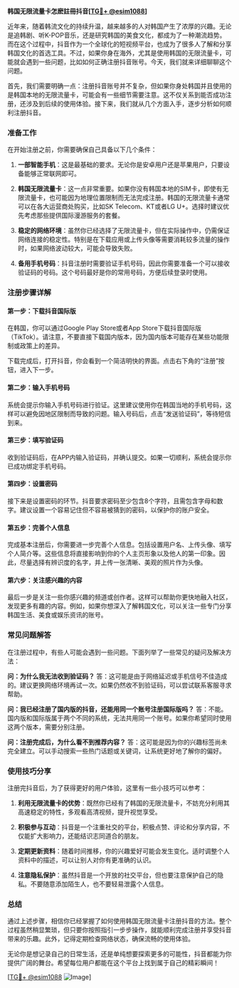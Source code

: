 **韩国无限流量卡怎麽註冊抖音[[TG💪+ @esim1088](https://t.me/s/esim1088)]**

近年来，随着韩流文化的持续升温，越来越多的人对韩国产生了浓厚的兴趣。无论是追韩剧、听K-POP音乐，还是研究韩国的美食文化，都成为了一种潮流趋势。而在这个过程中，抖音作为一个全球化的短视频平台，也成为了很多人了解和分享韩国文化的首选工具。不过，如果你身在海外，尤其是使用韩国的无限流量卡，可能就会遇到一些问题，比如如何正确注册抖音账号。今天，我们就来详细聊聊这个问题。

首先，我们需要明确一点：注册抖音账号并不复杂，但如果你身处韩国并且使用的是韩国本地的无限流量卡，可能会有一些细节需要注意。这不仅关系到能否成功注册，还涉及到后续的使用体验。接下来，我们就从几个方面入手，逐步分析如何顺利注册抖音。

### **准备工作**

在开始注册之前，你需要确保自己具备以下几个条件：

1. **一部智能手机**：这是最基础的要求。无论你是安卓用户还是苹果用户，只要设备能够正常联网即可。
   
2. **韩国无限流量卡**：这一点非常重要。如果你没有韩国本地的SIM卡，即使有无限流量卡，也可能因为地理位置限制而无法完成注册。韩国的无限流量卡通常可以在各大运营商处购买，比如SK Telecom、KT或者LG U+。选择时建议优先考虑那些提供国际漫游服务的套餐。

3. **稳定的网络环境**：虽然你已经选择了无限流量卡，但在实际操作中，仍需保证网络连接的稳定性。特别是在下载应用或上传头像等需要消耗较多流量的操作时，如果网络波动较大，可能会导致失败。

4. **备用手机号码**：抖音注册时需要验证手机号码，因此你需要准备一个可以接收验证码的号码。这个号码最好是你的常用号码，方便后续登录时使用。

### **注册步骤详解**

#### **第一步：下载抖音国际版**
在韩国，你可以通过Google Play Store或者App Store下载抖音国际版（TikTok）。请注意，不要直接下载国内版本，因为国内版本可能存在某些功能限制或政策上的差异。

下载完成后，打开抖音，你会看到一个简洁明快的界面。点击右下角的“注册”按钮，进入下一步。

#### **第二步：输入手机号码**
系统会提示你输入手机号码进行验证。这里建议使用你在韩国当地的手机号码，这样可以避免因地区限制而导致的问题。输入号码后，点击“发送验证码”，等待短信到来。

#### **第三步：填写验证码**
收到验证码后，在APP内输入验证码，并确认提交。如果一切顺利，系统会提示你已成功绑定手机号码。

#### **第四步：设置密码**
接下来是设置密码的环节。抖音要求密码至少包含8个字符，且需包含字母和数字。建议设置一个容易记住但不容易被猜到的密码，以保护你的账户安全。

#### **第五步：完善个人信息**
完成基本注册后，你需要进一步完善个人信息。包括设置用户名、上传头像、填写个人简介等。这些信息将直接影响到你的个人主页形象以及他人的第一印象。因此，尽量选择有辨识度的名字，并上传一张清晰、美观的照片作为头像。

#### **第六步：关注感兴趣的内容**
最后一步是关注一些你感兴趣的频道或创作者。这样可以帮助你更快地融入社区，发现更多有趣的内容。例如，如果你想深入了解韩国文化，可以关注一些专门分享韩国生活、美食或娱乐资讯的账号。

### **常见问题解答**

在注册过程中，有些人可能会遇到一些问题。下面列举了一些常见的疑问及解决方法：

**问：为什么我无法收到验证码？**
答：这可能是由于网络延迟或手机信号不佳造成的。建议更换网络环境再试一次。如果仍然收不到验证码，可以尝试联系客服寻求帮助。

**问：我已经注册了国内版的抖音，还能用同一个账号注册国际版吗？**
答：不能。国内版和国际版属于两个不同的系统，无法共用同一个账号。如果你希望同时使用这两个版本，需要分别注册。

**问：注册完成后，为什么看不到推荐内容？**
答：这可能是因为你的兴趣标签尚未完全建立。可以手动搜索一些热门话题或关键词，让系统更好地了解你的偏好。

### **使用技巧分享**

注册完抖音后，为了获得更好的用户体验，这里有一些小技巧可以参考：

1. **利用无限流量卡的优势**：既然你已经有了韩国的无限流量卡，不妨充分利用其高速稳定的特性，多观看高清视频，提升视觉享受。

2. **积极参与互动**：抖音是一个注重社交的平台，积极点赞、评论和分享内容，不仅能扩大影响力，还能结识志同道合的朋友。

3. **定期更新资料**：随着时间推移，你的兴趣爱好可能会发生变化。适时调整个人资料中的描述，可以让别人对你有更准确的认识。

4. **注意隐私保护**：虽然抖音是一个开放的社交平台，但也要注意保护自己的隐私。不要随意添加陌生人，也不要轻易泄露个人信息。

### **总结**

通过上述步骤，相信你已经掌握了如何使用韩国无限流量卡注册抖音的方法。整个过程虽然稍显繁琐，但只要你按照指引一步步操作，就能顺利完成注册并享受抖音带来的乐趣。此外，记得定期检查网络状态，确保流畅的使用体验。

无论你是想记录自己的日常生活，还是单纯想要探索更多的可能性，抖音都能为你提供广阔的舞台。希望每位用户都能在这个平台上找到属于自己的精彩瞬间！

[[TG💪+ @esim1088](https://t.me/s/esim1088) ![Image](https://i.postimg.cc/4NQfJmqS/Snipaste-2025-05-13-00-14-12.png)]